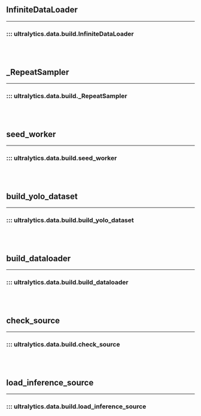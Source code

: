 ## InfiniteDataLoader
---
### ::: ultralytics.data.build.InfiniteDataLoader
<br><br>

## _RepeatSampler
---
### ::: ultralytics.data.build._RepeatSampler
<br><br>

## seed_worker
---
### ::: ultralytics.data.build.seed_worker
<br><br>

## build_yolo_dataset
---
### ::: ultralytics.data.build.build_yolo_dataset
<br><br>

## build_dataloader
---
### ::: ultralytics.data.build.build_dataloader
<br><br>

## check_source
---
### ::: ultralytics.data.build.check_source
<br><br>

## load_inference_source
---
### ::: ultralytics.data.build.load_inference_source
<br><br>
